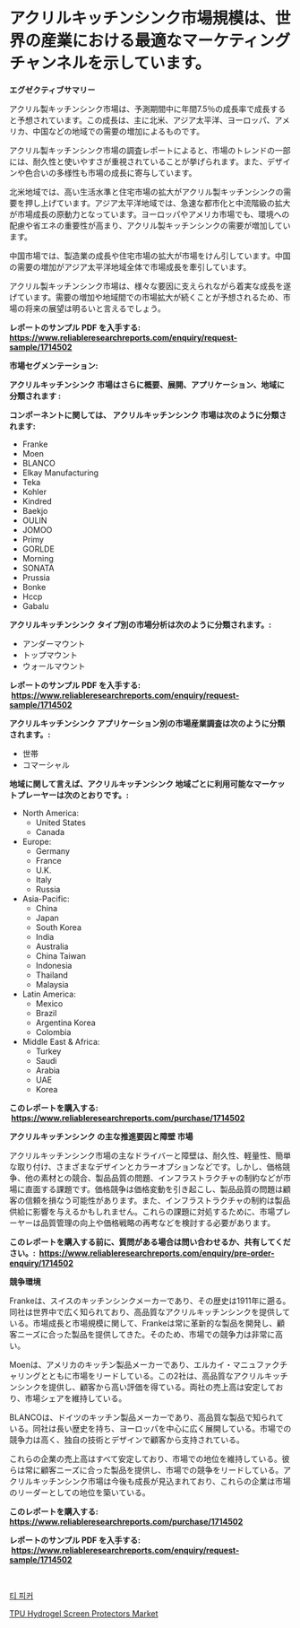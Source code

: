 <p><h1>アクリルキッチンシンク市場規模は、世界の産業における最適なマーケティングチャンネルを示しています。</h1></p><p><strong>エグゼクティブサマリー</strong></p>
<p><p>アクリル製キッチンシンク市場は、予測期間中に年間7.5％の成長率で成長すると予想されています。この成長は、主に北米、アジア太平洋、ヨーロッパ、アメリカ、中国などの地域での需要の増加によるものです。</p><p>アクリル製キッチンシンク市場の調査レポートによると、市場のトレンドの一部には、耐久性と使いやすさが重視されていることが挙げられます。また、デザインや色合いの多様性も市場の成長に寄与しています。</p><p>北米地域では、高い生活水準と住宅市場の拡大がアクリル製キッチンシンクの需要を押し上げています。アジア太平洋地域では、急速な都市化と中流階級の拡大が市場成長の原動力となっています。ヨーロッパやアメリカ市場でも、環境への配慮や省エネの重要性が高まり、アクリル製キッチンシンクの需要が増加しています。</p><p>中国市場では、製造業の成長や住宅市場の拡大が市場をけん引しています。中国の需要の増加がアジア太平洋地域全体で市場成長を牽引しています。</p><p>アクリル製キッチンシンク市場は、様々な要因に支えられながら着実な成長を遂げています。需要の増加や地域間での市場拡大が続くことが予想されるため、市場の将来の展望は明るいと言えるでしょう。</p></p>
<p><strong>レポートのサンプル PDF を入手する: <a href="https://www.reliableresearchreports.com/enquiry/request-sample/1714502">https://www.reliableresearchreports.com/enquiry/request-sample/1714502</a></strong></p>
<p><strong>市場セグメンテーション:</strong></p>
<p><strong> アクリルキッチンシンク 市場はさらに概要、展開、アプリケーション、地域に分類されます :</strong></p>
<p><strong>コンポーネントに関しては、 アクリルキッチンシンク 市場は次のように分類されます: &nbsp;</strong></p>
<p><ul><li>Franke</li><li>Moen</li><li>BLANCO</li><li>Elkay Manufacturing</li><li>Teka</li><li>Kohler</li><li>Kindred</li><li>Baekjo</li><li>OULIN</li><li>JOMOO</li><li>Primy</li><li>GORLDE</li><li>Morning</li><li>SONATA</li><li>Prussia</li><li>Bonke</li><li>Hccp</li><li>Gabalu</li></ul></p>
<p><strong> アクリルキッチンシンク タイプ別の市場分析は次のように分類されます。:</strong></p>
<p><ul><li>アンダーマウント</li><li>トップマウント</li><li>ウォールマウント</li></ul></p>
<p><strong>レポートのサンプル PDF を入手する: &nbsp;<a href="https://www.reliableresearchreports.com/enquiry/request-sample/1714502">https://www.reliableresearchreports.com/enquiry/request-sample/1714502</a></strong></p>
<p><strong> アクリルキッチンシンク アプリケーション別の市場産業調査は次のように分類されます。:</strong></p>
<p><ul><li>世帯</li><li>コマーシャル</li></ul></p>
<p><strong>地域に関して言えば、アクリルキッチンシンク 地域ごとに利用可能なマーケットプレーヤーは次のとおりです。:</strong></p>
<p><ul>
    <li>
        North America:
        <ul>
            <li>United States</li>
            <li>Canada</li>
        </ul>
    </li>
    <li>
        Europe:
        <ul>
            <li>Germany</li>
            <li>France</li>
            <li>U.K.</li>
            <li>Italy</li>
            <li>Russia</li>
        </ul>
    </li>
    <li>
        Asia-Pacific:
        <ul>
            <li>China</li>
            <li>Japan</li>
            <li>South Korea</li>
            <li>India</li>
            <li>Australia</li>
            <li>China Taiwan</li>
            <li>Indonesia</li>
            <li>Thailand</li>
            <li>Malaysia</li>
        </ul>
    </li>
    <li>
        Latin America:
        <ul>
            <li>Mexico</li>
            <li>Brazil</li>
            <li>Argentina Korea</li>
            <li>Colombia</li>
        </ul>
    </li>
    <li>
        Middle East & Africa:
        <ul>
            <li>Turkey</li>
            <li>Saudi</li>
            <li>Arabia</li>
            <li>UAE</li>
            <li>Korea</li>
        </ul>
    </li>
    </ul></p>
<p><strong>このレポートを購入する: &nbsp;<a href="https://www.reliableresearchreports.com/purchase/1714502">https://www.reliableresearchreports.com/purchase/1714502</a></strong></p>
<p><strong>アクリルキッチンシンク の主な推進要因と障壁 市場</strong></p>
<p><p>アクリルキッチンシンク市場の主なドライバーと障壁は、耐久性、軽量性、簡単な取り付け、さまざまなデザインとカラーオプションなどです。しかし、価格競争、他の素材との競合、製品品質の問題、インフラストラクチャの制約などが市場に直面する課題です。価格競争は価格変動を引き起こし、製品品質の問題は顧客の信頼を損なう可能性があります。また、インフラストラクチャの制約は製品供給に影響を与えるかもしれません。これらの課題に対処するために、市場プレーヤーは品質管理の向上や価格戦略の再考などを検討する必要があります。</p></p>
<p><strong>このレポートを購入する前に、質問がある場合は問い合わせるか、共有してください。:&nbsp; <a href="https://www.reliableresearchreports.com/enquiry/pre-order-enquiry/1714502">https://www.reliableresearchreports.com/enquiry/pre-order-enquiry/1714502</a></strong></p>
<p><strong>競争環境</strong></p>
<p><p>Frankeは、スイスのキッチンシンクメーカーであり、その歴史は1911年に遡る。同社は世界中で広く知られており、高品質なアクリルキッチンシンクを提供している。市場成長と市場規模に関して、Frankeは常に革新的な製品を開発し、顧客ニーズに合った製品を提供してきた。そのため、市場での競争力は非常に高い。</p><p>Moenは、アメリカのキッチン製品メーカーであり、エルカイ・マニュファクチャリングとともに市場をリードしている。この2社は、高品質なアクリルキッチンシンクを提供し、顧客から高い評価を得ている。両社の売上高は安定しており、市場シェアを維持している。</p><p>BLANCOは、ドイツのキッチン製品メーカーであり、高品質な製品で知られている。同社は長い歴史を持ち、ヨーロッパを中心に広く展開している。市場での競争力は高く、独自の技術とデザインで顧客から支持されている。</p><p>これらの企業の売上高はすべて安定しており、市場での地位を維持している。彼らは常に顧客ニーズに合った製品を提供し、市場での競争をリードしている。アクリルキッチンシンク市場は今後も成長が見込まれており、これらの企業は市場のリーダーとしての地位を築いている。</p></p>
<p><strong>このレポートを購入する: &nbsp; <a href="https://www.reliableresearchreports.com/purchase/1714502">https://www.reliableresearchreports.com/purchase/1714502</a></strong></p>
<p><strong>レポートのサンプル PDF を入手する: &nbsp;<a href="https://www.reliableresearchreports.com/enquiry/request-sample/1714502">https://www.reliableresearchreports.com/enquiry/request-sample/1714502</a></strong><strong></strong></p>
<p>&nbsp;</p>
<p><p><a href="https://github.com/bunxhcci35271755/Market-Research-Report-List-1/blob/main/50058107390.md">티 피커</a></p><p><a href="https://github.com/Chiragrp22/Market-Research-Report-List-3/blob/main/tpu-hydrogel-screen-protectors-market.md">TPU Hydrogel Screen Protectors Market</a></p></p>